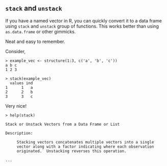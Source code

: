 ## `stack` and `unstack`

If you have a named vector in R, you can quickly convert it to a data frame using `stack`
and `unstack` group of functions. This works better than using `as.data.frame` or other
gimmicks.

Neat and easy to remember.

Consider,

```
> example_vec <- structure(1:3, c('a', 'b', 'c'))
a b c
1 2 3

> stack(example_vec)
  values ind
1      1   a
2      2   b
3      3   c
```

Very nice!


```
> help(stack)

Stack or Unstack Vectors from a Data Frame or List

Description:

     Stacking vectors concatenates multiple vectors into a single
     vector along with a factor indicating where each observation
     originated.  Unstacking reverses this operation.

...
```
